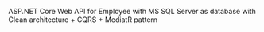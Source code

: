 ASP.NET Core Web API for Employee with MS SQL Server as database with Clean architecture + CQRS + MediatR pattern